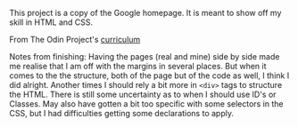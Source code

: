 This project is a copy of the Google homepage. It is meant to show off my skill in HTML and CSS.

From The Odin Project's [curriculum](http://www.theodinproject.com/courses/web-development-101/lessons/html-css)

Notes from finishing:
Having the pages (real and mine) side by side made me realise that I am off with the margins in several places. But when it comes to the the structure, both of the page but of the code as well, I think I did alright. Another times I should rely a bit more in `<div>` tags to structure the HTML. There is still some uncertainty as to when I should use ID's or Classes. May also have gotten a bit too specific with some selectors in the CSS, but I had difficulties getting some declarations to apply. 
